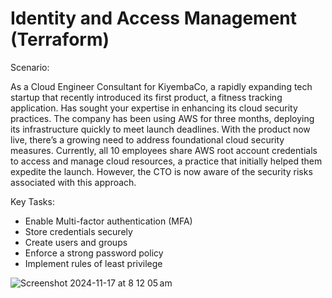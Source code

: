 # Identity and Access Management (Terraform)

Scenario:


As a Cloud Engineer Consultant for KiyembaCo, a rapidly expanding tech startup that recently introduced its first product, a fitness tracking application. Has sought your expertise in enhancing its cloud security practices. The company has been using AWS for three months, deploying its infrastructure quickly to meet launch deadlines. With the product now live, there’s a growing need to address foundational cloud security measures. Currently, all 10 employees share AWS root account credentials to access and manage cloud resources, a practice that initially helped them expedite the launch. However, the CTO is now aware of the security risks associated with this approach.



Key Tasks:

- Enable Multi-factor authentication (MFA)
- Store credentials securely 
- Create users and groups
- Enforce a strong password policy 
- Implement rules of least privilege 


![Screenshot 2024-11-17 at 8 12 05 am](https://github.com/user-attachments/assets/13edb788-7839-4f79-a723-43d4500be42c)
